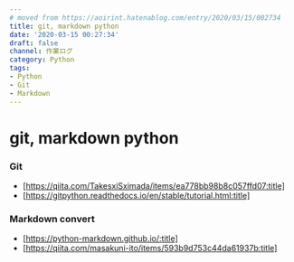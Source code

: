 ```yaml
---
# moved from https://aoirint.hatenablog.com/entry/2020/03/15/002734
title: git, markdown python
date: '2020-03-15 00:27:34'
draft: false
channel: 作業ログ
category: Python
tags:
- Python
- Git
- Markdown
---
```

# git, markdown python

### Git
- [https://qiita.com/TakesxiSximada/items/ea778bb98b8c057ffd07:title]
- [https://gitpython.readthedocs.io/en/stable/tutorial.html:title]

### Markdown convert
- [https://python-markdown.github.io/:title]
- [https://qiita.com/masakuni-ito/items/593b9d753c44da61937b:title]
